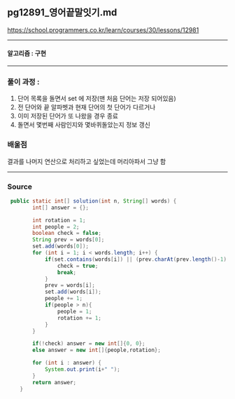 ## pg12891_영어끝말잇기.md
https://school.programmers.co.kr/learn/courses/30/lessons/12981

---
#### 알고리즘 : 구현
---
### 풀이 과정 : 
1. 단어 목록을 돌면서 set 에 저장(맨 처음 단어는 저장 되어있음) 
2. 전 단어와 끝 알파벳과 현재 단어의 첫 단어가 다르거나
3. 이미 저장된 단어가 또 나왔을 경우 종료
4. 돌면서 몇번째 사람인지와 몇바퀴돌았는지 정보 갱신


### 배울점
결과를 나머지 연산으로 처리하고 싶었는데 머리아파서 그냥 함 

----
### Source
```java
 public static int[] solution(int n, String[] words) {
        int[] answer = {};

        int rotation = 1;
        int people = 2;
        boolean check = false;
        String prev = words[0];
        set.add(words[0]);
        for (int i = 1; i < words.length; i++) {
            if(set.contains(words[i]) || (prev.charAt(prev.length()-1) != words[i].charAt(0))){
                check = true;
                break;
            }
            prev = words[i];
            set.add(words[i]);
            people += 1;
            if(people > n){
                people = 1;
                rotation += 1;
            }
        }

        if(!check) answer = new int[]{0, 0};
        else answer = new int[]{people,rotation};

        for (int i : answer) {
            System.out.print(i+" ");
        }
        return answer;
    }
```
